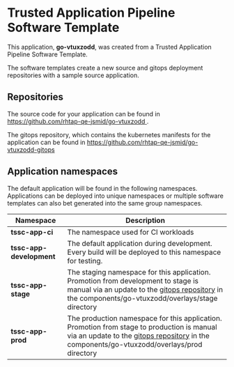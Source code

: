 # Trusted Application Pipeline Software Template

This application, **go-vtuxzodd**, was created from a Trusted Application Pipeline Software Template.

The software templates create a new source and gitops deployment repositories with a sample source application. 

## Repositories

The source code for your application can be found in [https://github.com/rhtap-qe-jsmid/go-vtuxzodd ](https://github.com/rhtap-qe-jsmid/go-vtuxzodd ).
 
The gitops repository, which contains the kubernetes manifests for the application can be found in 
[https://github.com/rhtap-qe-jsmid/go-vtuxzodd-gitops ](https://github.com/rhtap-qe-jsmid/go-vtuxzodd-gitops ) 

## Application namespaces 

The default application will be found in the following namespaces. Applications can be deployed into unique namespaces or multiple software templates can also bet generated into the same group namespaces.  

|  Namespace   |  Description   |  
| -------- | -------- |
| **tssc-app-ci** | The namespace used for CI workloads |
| **tssc-app-development** | The default application during development. Every build will be deployed to this namespace for testing. |
| **tssc-app-stage** | The staging namespace for this application. Promotion from development to stage is manual via an update to the [gitops repository](https://github.com/rhtap-qe-jsmid/go-vtuxzodd-gitops ) in the components/go-vtuxzodd/overlays/stage directory |
| **tssc-app-prod** | The production namespace for this application. Promotion from stage to production is manual via an update to the [gitops repository](https://github.com/rhtap-qe-jsmid/go-vtuxzodd-gitops ) in the components/go-vtuxzodd/overlays/prod directory |